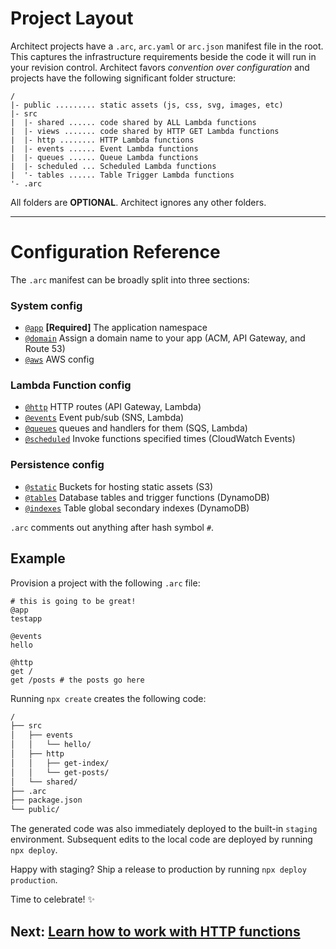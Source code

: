 # Project Layout

Architect projects have a `.arc`, `arc.yaml` or `arc.json` manifest file in the root. This captures the infrastructure requirements beside the code it will run in your revision control. Architect favors <em>convention over configuration</em> and projects have the following significant folder structure:

```
/
|- public ......... static assets (js, css, svg, images, etc)
|- src 
|  |- shared ...... code shared by ALL Lambda functions
|  |- views ....... code shared by HTTP GET Lambda functions
|  |- http ........ HTTP Lambda functions
|  |- events ...... Event Lambda functions
|  |- queues ...... Queue Lambda functions
|  |- scheduled ... Scheduled Lambda functions
|  '- tables ...... Table Trigger Lambda functions
'- .arc 
```

All folders are <b>OPTIONAL</b>. Architect ignores any other folders.

<hr>

# Configuration Reference

The `.arc` manifest can be broadly split into three sections:

### System config

- [`@app`](/reference/app) **[Required]** The application namespace
- [`@domain`](/reference/domain) Assign a domain name to your app (ACM, API Gateway, and Route 53)
- [`@aws`](/reference/aws) AWS config

### Lambda Function config
- [`@http`](/reference/http) HTTP routes (API Gateway, Lambda)
- [`@events`](/reference/events) Event pub/sub (SNS, Lambda)
- [`@queues`](/reference/queues)  queues and handlers for them (SQS, Lambda)
- [`@scheduled`](/reference/scheduled) Invoke functions specified times (CloudWatch Events)

### Persistence config
- [`@static`](/reference/static) Buckets for hosting static assets (S3)
- [`@tables`](/reference/tables) Database tables and trigger functions (DynamoDB)
- [`@indexes`](/reference/indexes) Table global secondary indexes (DynamoDB)

`.arc` comments out anything after hash symbol `#`. 

## Example

Provision a project with the following `.arc` file:

```arc
# this is going to be great!
@app
testapp

@events
hello

@http
get /
get /posts # the posts go here
```

Running `npx create` creates the following code:

```bash
/
├── src
│   ├── events
│   │   └── hello/
│   ├── http
│   │   ├── get-index/
│   │   └── get-posts/
│   └── shared/
├── .arc
├── package.json
└── public/
```

The generated code was also immediately deployed to the built-in `staging` environment. Subsequent edits to the local code are deployed by running `npx deploy`.

Happy with staging? Ship a release to production by running `npx deploy production`. 

Time to celebrate! ✨

## Next: [Learn how to work with HTTP functions](/guides/http)
